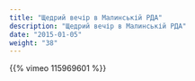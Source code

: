 ```yaml
---
title: "Щедрий вечір в Малинській РДА"
description: "Щедрий вечір в Малинській РДА"
date: "2015-01-05"
weight: "38"
---
```


{{% vimeo 115969601 %}}
